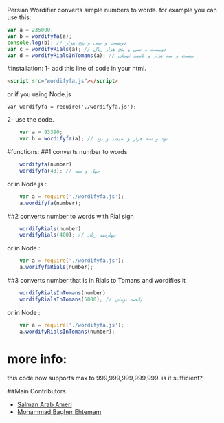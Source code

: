 Persian Wordifier converts simple numbers to words.
for example you can use this:

```javascript
var a = 235000;
var b = wordifyfa(a);
console.log(b); // دویست و سی و پنج هزار
var c = wordifyRials(a); // دویست و سی و پنج هزار ریال
var d = wordifyRialsInTomans(a); // بیست و سه هزار و پانصد تومان

```
#installation:
1- add this line of code in your html.
```html
<script src="wordifyfa.js"></script>
```	

or if you using Node.js 

```javascipt 
var wordifyfa = require('./wordifyfa.js');
````

2- use the code.
```javascript
    var a = 93390;
    var b = wordifyfa(a); // نود و سه هزار و سیصد و نود
```	

#functions:
##1 converts number to words
```javascript
	wordifyfa(number) 
	wordifyfa(43); // چهل و سه
```	

or in Node.js :
```javascript
	var a = require('./wordifyfa.js');
	a.wordifyfa(number);
```
##2 converts number to words with Rial sign
```javascript
	wordifyRials(number) 
	wordifyRials(400); // چهارصد ریال
```

or in Node : 
```javascript
	var a = require('./wordifyfa.js');
	a.worifyfaRials(number);
````
	
##3 converts number that is in Rials to Tomans and wordifies it

```javascript
	wordifyRialsInTomans(number) 
	wordifyRialsInTomans(5000); // پانصد تومان
```

or in Node : 
```javascript
	var a = require('./wordifyfa.js');
	a.wordifyRialsInTomans(number);
````

# more info:
this code now supports max to 999,999,999,999,999. is it sufficient?

##Main Contributors
- [Salman Arab Ameri](http://arabameri.com/)  
- [Mohammad Bagher Ehtemam](https://github.com/MBehtemam)  